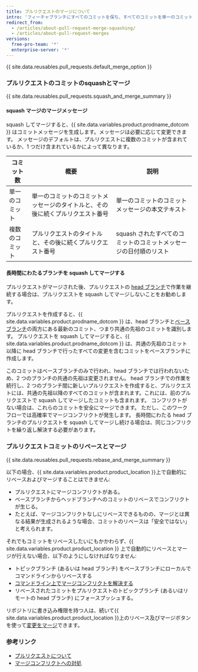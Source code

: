```yaml
---
title: プルリクエストのマージについて
intro: 'フィーチャブランチにすべてのコミットを保ち、すべてのコミットを単一のコミットにsquashするか、個々のコミットを`head`ブランチから`base`ブランチにリベースすることによって、[プルリクエストをマージ](/articles/merging-a-pull-request)できます。'
redirect_from:
  - /articles/about-pull-request-merge-squashing/
  - /articles/about-pull-request-merges
versions:
  free-pro-team: '*'
  enterprise-server: '*'
---
```


{{ site.data.reusables.pull_requests.default_merge_option }}

### プルリクエストのコミットのsquashとマージ

{{ site.data.reusables.pull_requests.squash_and_merge_summary }}

#### squash マージのマージメッセージ

squash してマージすると、{{ site.data.variables.product.prodname_dotcom }} はコミットメッセージを生成します。メッセージは必要に応じて変更できます。 メッセージのデフォルトは、プルリクエストに複数のコミットが含まれているか、1 つだけ含まれているかによって異なります。

| コミット数   | 概要                                      | 説明                                   |
| ------- | --------------------------------------- | ------------------------------------ |
| 単一のコミット | 単一のコミットのコミットメッセージのタイトルと、その後に続くプルリクエスト番号 | 単一のコミットのコミットメッセージの本文テキスト             |
| 複数のコミット | プルリクエストのタイトルと、その後に続くプルリクエスト番号           | squash されたすべてのコミットのコミットメッセージの日付順のリスト |

#### 長時間にわたるブランチを squash してマージする

プルリクエストがマージされた後、プルリクエストの [head ブランチ](/github/getting-started-with-github/github-glossary#head-branch)で作業を継続する場合は、プルリクエストを squash してマージしないことをお勧めします。

プルリクエストを作成すると、{{ site.data.variables.product.prodname_dotcom }} は、head ブランチと[ベースブランチ](/github/getting-started-with-github/github-glossary#base-branch)の両方にある最新のコミット、つまり共通の先祖のコミットを識別します。 プルリクエストを squash してマージすると、{{ site.data.variables.product.prodname_dotcom }} は、共通の先祖のコミット以降に head ブランチで行ったすべての変更を含むコミットをベースブランチに作成します。

このコミットはベースブランチのみで行われ、head ブランチでは行われないため、2 つのブランチの共通の先祖は変更されません。 head ブランチでの作業を続行し、2 つのブランチ間に新しいプルリクエストを作成すると、プルリクエストには、共通の先祖以降のすべてのコミットが含まれます。これには、前のプルリクエストで squash してマージしたコミットも含まれます。 コンフリクトがない場合は、これらのコミットを安全にマージできます。 ただし、このワークフローでは高確率でマージコンフリクトが発生します。 長時間にわたる head ブランチのプルリクエストを squash してマージし続ける場合は、同じコンフリクトを繰り返し解決する必要があります。

### プルリクエストコミットのリベースとマージ

{{ site.data.reusables.pull_requests.rebase_and_merge_summary }}

以下の場合、{{ site.data.variables.product.product_location }}上で自動的にリベースおよびマージすることはできません:
- プルリクエストにマージコンフリクトがある。
- ベースブランチからヘッドブランチへのコミットのリベースでコンフリクトが生じる。
- たとえば、マージコンフリクトなしにリベースできるものの、マージとは異なる結果が生成されるような場合、コミットのリベースは「安全ではない」と考えられます。

それでもコミットをリベースしたいにもかかわらず、{{ site.data.variables.product.product_location }} 上で自動的にリベースとマージが行えない場合、以下のようにしなければなりません:
- トピックブランチ (あるいは head ブランチ) をベースブランチにローカルでコマンドラインからリベースする
- [コマンドライン上でマージコンフリクトを解決する](/articles/resolving-a-merge-conflict-using-the-command-line/)
- リベースされたコミットをプルリクエストのトピックブランチ (あるいはリモートの head ブランチ) にフォースプッシュする。

リポジトリに書き込み権限を持つ人は、続いて{{ site.data.variables.product.product_location }}上のリベース及びマージボタンを使って[変更をマージ](/articles/merging-a-pull-request/)できます。

### 参考リンク

- [プルリクエストについて](/articles/about-pull-requests/)
- [マージコンフリクトへの対処](/articles/addressing-merge-conflicts)
